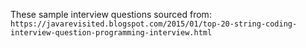 These sample interview questions sourced from:
`https://javarevisited.blogspot.com/2015/01/top-20-string-coding-interview-question-programming-interview.html`
